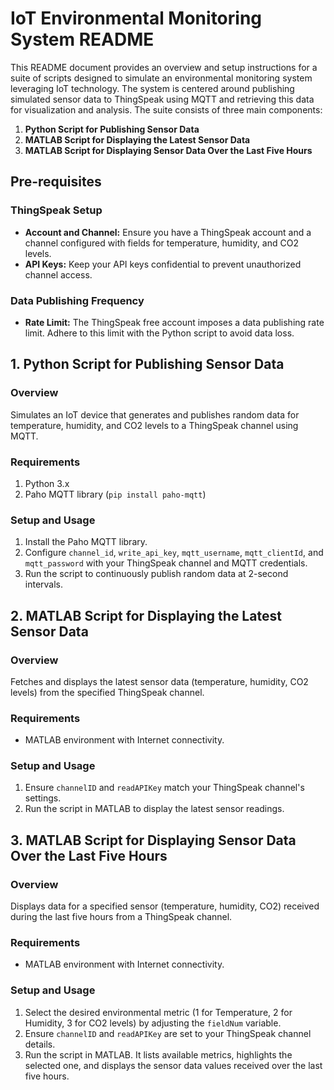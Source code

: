 # IoT Environmental Monitoring System README

This README document provides an overview and setup instructions for a suite of scripts designed to simulate an environmental monitoring system leveraging IoT technology. The system is centered around publishing simulated sensor data to ThingSpeak using MQTT and retrieving this data for visualization and analysis. The suite consists of three main components:

1. **Python Script for Publishing Sensor Data**
2. **MATLAB Script for Displaying the Latest Sensor Data**
3. **MATLAB Script for Displaying Sensor Data Over the Last Five Hours**

## Pre-requisites

### ThingSpeak Setup
- **Account and Channel:** Ensure you have a ThingSpeak account and a channel configured with fields for temperature, humidity, and CO2 levels.
- **API Keys:** Keep your API keys confidential to prevent unauthorized channel access.

### Data Publishing Frequency
- **Rate Limit:** The ThingSpeak free account imposes a data publishing rate limit. Adhere to this limit with the Python script to avoid data loss.

## 1. Python Script for Publishing Sensor Data

### Overview
Simulates an IoT device that generates and publishes random data for temperature, humidity, and CO2 levels to a ThingSpeak channel using MQTT.

### Requirements
1. Python 3.x
2. Paho MQTT library (`pip install paho-mqtt`)

### Setup and Usage
1. Install the Paho MQTT library.
2. Configure `channel_id`, `write_api_key`, `mqtt_username`, `mqtt_clientId`, and `mqtt_password` with your ThingSpeak channel and MQTT credentials.
3. Run the script to continuously publish random data at 2-second intervals.

## 2. MATLAB Script for Displaying the Latest Sensor Data

### Overview
Fetches and displays the latest sensor data (temperature, humidity, CO2 levels) from the specified ThingSpeak channel.

### Requirements
- MATLAB environment with Internet connectivity.

### Setup and Usage
1. Ensure `channelID` and `readAPIKey` match your ThingSpeak channel's settings.
2. Run the script in MATLAB to display the latest sensor readings.

## 3. MATLAB Script for Displaying Sensor Data Over the Last Five Hours

### Overview
Displays data for a specified sensor (temperature, humidity, CO2) received during the last five hours from a ThingSpeak channel.

### Requirements
- MATLAB environment with Internet connectivity.

### Setup and Usage
1. Select the desired environmental metric (1 for Temperature, 2 for Humidity, 3 for CO2 levels) by adjusting the `fieldNum` variable.
2. Ensure `channelID` and `readAPIKey` are set to your ThingSpeak channel details.
3. Run the script in MATLAB. It lists available metrics, highlights the selected one, and displays the sensor data values received over the last five hours.
